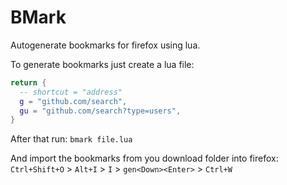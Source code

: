 # BMark

Autogenerate bookmarks for firefox using lua.

To generate bookmarks just create a lua file:
```lua
return {
  -- shortcut = "address"
  g = "github.com/search",
  gu = "github.com/search?type=users",
}
```

After that run:
`bmark file.lua`

And import the bookmarks from you download folder into firefox:
`Ctrl+Shift+O` > `Alt+I` > `I` > `gen<Down><Enter>` > `Ctrl+W`
